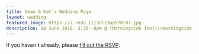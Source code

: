 ```yaml
---
title: Sean & Kat's Wedding Page
layout: wedding
featured_image: https://i.redd.it/3nlz3ap578l01.jpg
description: 10 June 2018, 3:30--8pm @ [Morningside Inn](//morningside-inn.com) | [RSVP](/wedding/rsvp)
---
```


If you haven't already, please [fill out the RSVP](/wedding/rsvp).
